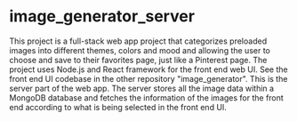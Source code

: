 # image_generator_server
 
This project is a full-stack web app project that categorizes preloaded images into different themes, colors and mood and allowing the user to choose and save to their favorites page, just like a Pinterest page. The project uses Node.js and React framework for the front end web UI. See the front end UI codebase in the other repository "image_generator". This is the server part of the web app. The server stores all the image data within a MongoDB database and fetches the information of the images for the front end according to what is being selected in the front end UI.

